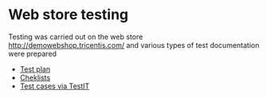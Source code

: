 # Web store testing

Testing was carried out on the web store http://demowebshop.tricentis.com/ and various types of test documentation were prepared

- [Test plan](https://docs.google.com/document/d/19l8XuhFN2tuuRbZjCvb9PXzsB92LNOFOyaYim0HlvEQ/edit?usp=sharing)
- [Cheklists](https://docs.google.com/spreadsheets/d/1xAYbE-kiUpkl6595L70T1jnXoK16q6_e4Y4BTo3QEjM/edit?usp=sharing)
- [Test cases via TestIT](https://drive.google.com/file/d/1huHp1Yc__i7kbzO-IL28JZUw-IwbyWtO/view?usp=sharing)
